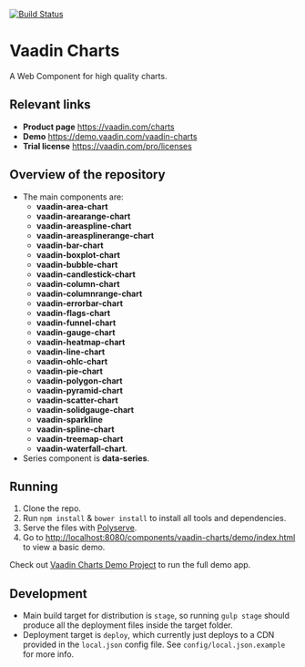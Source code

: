 [![Build Status](https://api.travis-ci.org/vaadin/vaadin-charts.svg?branch=master)](https://travis-ci.org/vaadin/vaadin-charts)

# Vaadin Charts

A Web Component for high quality charts.

## Relevant links

- **Product page** https://vaadin.com/charts
- **Demo** https://demo.vaadin.com/vaadin-charts
- **Trial license** https://vaadin.com/pro/licenses

## Overview of the repository

- The main components are:
    - **vaadin-area-chart**
    - **vaadin-arearange-chart**
    - **vaadin-areaspline-chart**
    - **vaadin-areasplinerange-chart**
    - **vaadin-bar-chart**
    - **vaadin-boxplot-chart**
    - **vaadin-bubble-chart**
    - **vaadin-candlestick-chart**
    - **vaadin-column-chart**
    - **vaadin-columnrange-chart**
    - **vaadin-errorbar-chart**
    - **vaadin-flags-chart**
    - **vaadin-funnel-chart**
    - **vaadin-gauge-chart**
    - **vaadin-heatmap-chart**
    - **vaadin-line-chart**
    - **vaadin-ohlc-chart**
    - **vaadin-pie-chart**
    - **vaadin-polygon-chart**
    - **vaadin-pyramid-chart**
    - **vaadin-scatter-chart**
    - **vaadin-solidgauge-chart**
    - **vaadin-sparkline**
    - **vaadin-spline-chart**
    - **vaadin-treemap-chart**
    - **vaadin-waterfall-chart**.
 - Series component is **data-series**.

## Running

1. Clone the repo.
2. Run `npm install` & `bower install` to install all tools and dependencies.
3. Serve the files with [Polyserve](https://github.com/PolymerLabs/polyserve).
4. Go to [http://localhost:8080/components/vaadin-charts/demo/index.html](http://localhost:8080/components/vaadin-charts/demo/index.html) to view a basic demo.

Check out [Vaadin Charts Demo Project](https://github.com/vaadin/vaadin-charts-demo) to run the full demo app.

## Development

 - Main build target for distribution is `stage`, so running `gulp stage` should produce all the deployment files
   inside the target folder.
 - Deployment target is `deploy`, which currently just deploys to a CDN provided in the `local.json` config file. See `config/local.json.example` for more info.
